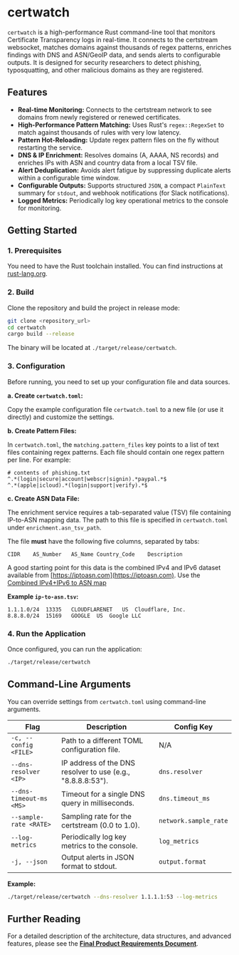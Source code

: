 # certwatch

`certwatch` is a high-performance Rust command-line tool that monitors Certificate Transparency logs in real-time. It connects to the certstream websocket, matches domains against thousands of regex patterns, enriches findings with DNS and ASN/GeoIP data, and sends alerts to configurable outputs. It is designed for security researchers to detect phishing, typosquatting, and other malicious domains as they are registered.

## Features

- **Real-time Monitoring:** Connects to the certstream network to see domains
from newly registered or renewed certificates.
- **High-Performance Pattern Matching:** Uses Rust's `regex::RegexSet` to match
against thousands of rules with very low latency.
- **Pattern Hot-Reloading:** Update regex pattern files on the fly without
restarting the service.
- **DNS & IP Enrichment:** Resolves domains (A, AAAA, NS records) and enriches
IPs with ASN and country data from a local TSV file.
- **Alert Deduplication:** Avoids alert fatigue by suppressing duplicate alerts
within a configurable time window.
- **Configurable Outputs:** Supports structured `JSON`, a compact `PlainText`
summary for `stdout`, and webhook notifications (for Slack notifications).
- **Logged Metrics:** Periodically log key operational metrics to the console for monitoring.

## Getting Started

### 1. Prerequisites

You need to have the Rust toolchain installed. You can find instructions at
[rust-lang.org](https://www.rust-lang.org/tools/install).

### 2. Build

Clone the repository and build the project in release mode:

```bash
git clone <repository_url>
cd certwatch
cargo build --release
```

The binary will be located at `./target/release/certwatch`.

### 3. Configuration

Before running, you need to set up your configuration file and data sources.

**a. Create `certwatch.toml`:**

Copy the example configuration file `certwatch.toml` to a new file (or use it
directly) and customize the settings.

**b. Create Pattern Files:**

In `certwatch.toml`, the `matching.pattern_files` key points to a list of text
files containing regex patterns. Each file should contain one regex pattern per
line. For example:

```text
# contents of phishing.txt
^.*(login|secure|account|webscr|signin).*paypal.*$
^.*(apple|icloud).*(login|support|verify).*$
```

**c. Create ASN Data File:**

The enrichment service requires a tab-separated value (TSV) file containing
IP-to-ASN mapping data. The path to this file is specified in `certwatch.toml`
under `enrichment.asn_tsv_path`.

The file **must** have the following five columns, separated by tabs:

```text
CIDR    AS_Number   AS_Name Country_Code    Description
```

A good starting point for this data is the combined IPv4 and IPv6 dataset
available from [https://iptoasn.com](https://iptoasn.com). Use the [Combined
IPv4+IPv6 to ASN map](https://iptoasn.com/data/ip2asn-combined.tsv.gz)

**Example `ip-to-asn.tsv`:**

```text
1.1.1.0/24	13335	CLOUDFLARENET	US	Cloudflare, Inc.
8.8.8.0/24	15169	GOOGLE	US	Google LLC
```

### 4. Run the Application

Once configured, you can run the application:

```bash
./target/release/certwatch
```

## Command-Line Arguments

You can override settings from `certwatch.toml` using command-line arguments.

| Flag | Description | Config Key |
| --- | --- | --- |
| `-c, --config <FILE>` | Path to a different TOML configuration file. | N/A |
| `--dns-resolver <IP>` | IP address of the DNS resolver to use (e.g., "8.8.8.8:53"). | `dns.resolver` |
| `--dns-timeout-ms <MS>` | Timeout for a single DNS query in milliseconds. | `dns.timeout_ms` |
| `--sample-rate <RATE>` | Sampling rate for the certstream (0.0 to 1.0). | `network.sample_rate` |
| `--log-metrics` | Periodically log key metrics to the console. | `log_metrics` |
| `-j, --json` | Output alerts in JSON format to stdout. | `output.format` |

**Example:**

```bash
./target/release/certwatch --dns-resolver 1.1.1.1:53 --log-metrics
```

## Further Reading

For a detailed description of the architecture, data structures, and advanced
features, please see the [**Final Product Requirements
Document**](docs/specs.md).
